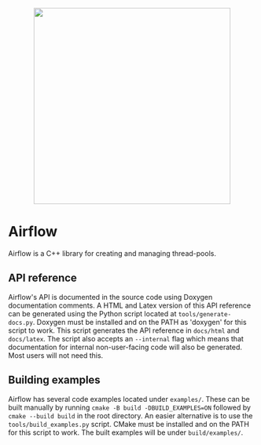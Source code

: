 <p align = "center">
  <img src = "https://github.com/toggysmith/airflow-thread-pool/assets/61121030/f83504e9-359e-4844-b55c-7d5425a9cd0b" width = "400px" height = "400px" />
</p>

# Airflow

Airflow is a C++ library for creating and managing thread-pools.

## API reference

Airflow's API is documented in the source code using Doxygen documentation comments. A HTML and Latex version of this API reference can be generated using the Python script located at `tools/generate-docs.py`. Doxygen must be installed and on the PATH as 'doxygen' for this script to work. This script generates the API reference in `docs/html` and `docs/latex`. The script also accepts an `--internal` flag which means that documentation for internal non-user-facing code will also be generated. Most users will not need this.

## Building examples

Airflow has several code examples located under `examples/`. These can be built manually by running `cmake -B build -DBUILD_EXAMPLES=ON` followed by `cmake --build build` in the root directory. An easier alternative is to use the `tools/build_examples.py` script. CMake must be installed and on the PATH for this script to work. The built examples will be under `build/examples/`.

